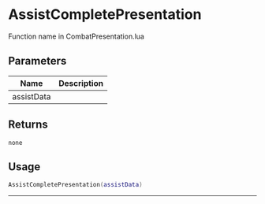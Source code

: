 # AssistCompletePresentation

Function name in CombatPresentation.lua

## Parameters

| Name       | Description |
| ---------- | ----------- |
| assistData |             |

## Returns

`none`

## Usage

```lua
AssistCompletePresentation(assistData)
```

---

